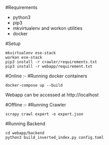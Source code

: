 #Requirements

* python3
* pip3
* mkvirtualenv and workon utilities
* docker

#Setup

```
mkvirtualenv ese-stack
workon ese-stack
pip3 install -r crawler/requirements.txt
pip3 install -r webapp/requirement.txt
```

#Online :-
#Running docker containers
```
docker-compose up --build
```

Webapp can be accessed at http://localhost

#Offline :-
#Running Crawler
```
scrapy crawl expert -o expert.json
```

#Running Backend
```
cd webapp/backend
python3 build_inverted_index.py config.toml
```
